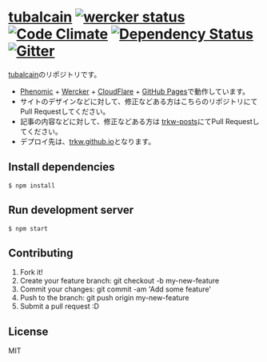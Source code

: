 # [tubalcain](http://trkw.jp/) [![wercker status](https://app.wercker.com/status/67eb2b3bccd91b0ce2444da3d342ec26/s/master "wercker status")](https://app.wercker.com/project/byKey/67eb2b3bccd91b0ce2444da3d342ec26)  [![Code Climate](http://img.shields.io/codeclimate/github/trkw/trkw.svg)](https://codeclimate.com/github/trkw/trkw) [![Dependency Status](https://david-dm.org/trkw/trkw.svg)](https://david-dm.org/trkw/trkw) [![Gitter](https://badges.gitter.im/trkw/Lobby.svg)](https://gitter.im/trkw/Lobby?utm_source=badge&utm_medium=badge&utm_campaign=pr-badge)

[tubalcain](https://trkw.jp)のリポジトリです。

* [Phenomic](https://phenomic.io/) + [Wercker](http://wercker.com/) + [CloudFlare](https://www.cloudflare.com/) + [GitHub Pages](https://pages.github.com/)で動作しています。
* サイトのデザインなどに対して、修正などある方はこちらのリポジトリにてPull Requestしてください。
* 記事の内容などに対して、修正などある方は [trkw-posts](https://github.com/trkw/trkw-posts)にてPull Requestしてください。
* デプロイ先は、[trkw.github.io](https://github.com/trkw/trkw.github.io)となります。

## Install dependencies

```console
$ npm install
```

## Run development server

```console
$ npm start
```

## Contributing

1. Fork it!
2. Create your feature branch: git checkout -b my-new-feature
3. Commit your changes: git commit -am 'Add some feature'
4. Push to the branch: git push origin my-new-feature
5. Submit a pull request :D


## License
MIT
